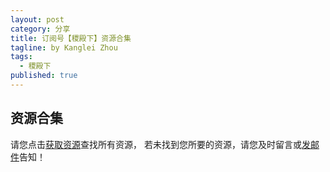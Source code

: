 ```yaml
---
layout: post
category: 分享
title: 订阅号【稷殿下】资源合集
tagline: by Kanglei Zhou
tags: 
  - 稷殿下
published: true
---
```


## 资源合集
请您点击[获取资源](https://zhoukanglei.github.io/jidianxia/)查找所有资源，
若未找到您所要的资源，请您及时留言或[发邮件](mailto:zhoukanglei@qq.com)告知！


